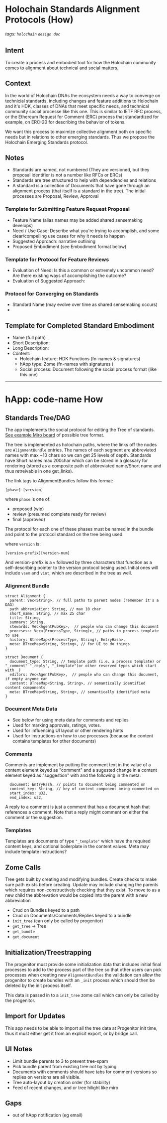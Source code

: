 # Holochain Standards Alignment Protocols (How)
###### tags: `holochain` `design doc`

## Intent
To create a process and embodied tool for how the Holochain community comes to alignment about technical and social matters.

## Context
In the world of Holochain DNAs the ecosystem needs a way to converge on technicial standards, including changes and feature additions to Holochain and it's HDK, classes of DNAs that meet specific needs, and technical community social processe like this one.  This is similar to IETF RFC process, or the Ethereum Request for Comment (ERC) process that standardized for example, on ERC-20 for describing the behavior of tokens.

We want this process to maximize collective alignment both on specific needs but in relations to other emerging standards.  Thus we propose the Holochain Emerging Standards protocol.

## Notes
- Standards are named, not numbered (They are versioned, but they proposal identifier is not a number like RFCs or ERCs)
- Standards are tree structured to help with dependencies and relations
- A standard is a collection of Documents that have gone through an alignment process (that itself is a standard in the tree). The initial processes are Proposal, Review, Approval

### Template for Submitting Feature Request Proposal
- Feature Name (alias names may be added shared sensemaking develops)
- Need / Use Case: Describe what you're trying to accomplish, and some clear/compelling use cases for why it needs to happen
- Suggested Approach: narrative outlining 
- Proposed Embodiment (see Embodiment format below)

### Template for Protocol for Feature Reviews
- Evaluation of Need: Is this a common or extremely uncommon need? Are there existing ways of accomplishing the outcome?
- Evaluation of Suggested Approach:


### Protocol for Converging on Standards
- Standard Name (may evolve over time as shared sensemaking occurs)
- 


## Template for Completed Standard Embodiment
- Name (full path)
- Short Description: 
- Long Description: 
- Content:
    - Holochain feature: HDK Functions (fn-names & signatures)
    - hApp type: Zome (fn-names with signatures )
    - Social process: Document following the social process format (like this one)


-----
# hApp: code-name How

## Standards Tree/DAG

The app implements the social protocol for editing the Tree of standards. [See example Miro board](https://miro.com/app/board/o9J_llxYUr8=/) of possible tree format.

The tree is implemented as holochain paths, where the links off the nodes are `AlignmentBundle` entries.   The names of each segment are abbreviated names with max ~10 chars so we can get 25 levels of depth.  Standards have Short names max 200char which can be stored in a glossary for rendering (stored as a composite path of abbreviated name/Short name and thus retreivable in one get_links).

The link tags to AlignmentBundles follow this format:

```
[phase]-[version]
```
where `phase` is one of:
- proposed (wip)
- review (presumed complete ready for review)
- final (approved)

The protocol for each one of these phases must be named in the bundle and point to the protocol standard on the tree being used.

where `version` is:
```
[version-prefix][version-num]
```
And version-prefix is a `v` followed by three characters that function as a self-describing pointer to the version protocol besing used.  Initial ones will include `vsem` and `vint`, which are described in the tree as well.

### Alignment Bundle

```rust=
struct Alignment {
  parent: Vec<String>, // full paths to parent nodes (remember it's a DAG)
  path_abbreviation: String, // max 10 char
  short_name: String, // max 25 char
  title: String,
  summary: String,
  stewards: Vec<AgentPubKey>,  // people who can change this document
  procesess: Vec<(ProcessType, String)>, // paths to process template to use
  history: BtreeMap<(ProcessType, String), EntryHash>,
  meta: BTreeMap<String, String>, // for UI to do things
}

struct Document {
  document_type: String, // template path (i.e. a process template) or "_comment" "_reply", "_template"(or other reserved types which start with _)
  editors: Vec<AgentPubKey>,  // people who can change this document, if empty anyone can
  content: BTreeMap<String, String>, // semantically identified content components
  meta: BTreeMap<String, String>, // semantically identified meta
}
```

### Document Meta Data
- See below for using meta data for comments and replies
- Used for marking approvals, ratings, votes.
- Used for influencing UI layout or other rendering hints
- Used for instructions on how to use processes (because the content contains templates for other documents)

### Comments 
Comments are implement by putting the comment text in the value of a content element keyed as "comment" and a sugested change in a content element keyed as "suggestion" with and the following in the meta:

```rust=
  document: EntryHash, // points to document being commented on
  content_key: String, // key of content component being commented on
  start_index: u32, 
  end_index: u32,
```
A reply to a comment is just a comment that has a document hash that references a comment.  Note that a reply might comment on either the comment or the suggestion.

### Templates
Templates are documents of type ``"_template"`` which have the required content keys, and optional boilerplate in the content values.  Meta may include template instructions? 


## Zome Calls
Tree gets built by creating and modifying bundles.  Create checks to make sure path exists before creating.  Update may include changing the parents which requires non-constructively checking that they exist.  To move to as a new child the abbrevation would be copied into the parent with a new abbreviation
- Crud on Bundles keyed to a path
- Crud on Documents/Comments/Replies keyed to a bundle
- `init_tree` (can only be called by progenitor)
- `get_tree` -> Tree
- `get_bundle`
- `get_document`

## Initialization/Treestrapping
The progenitor must provide some initialization data that includes initial final processes to add to the process part of the tree so that other users can pick processes when creating new `AlignmentBundles` the validation can allow the progenitor to create bundles with an `_init` process which should then be deleted by the init process itself.

This data is passed in to a `init_tree` zome call which can only be called by the progenitor.

## Import for Updates
This app needs to be able to import all the tree data at Progenitor init time, thus it must either get it from an explicit export, or by bridge call.

## UI Notes
- Limit bundle parents to 3 to prevent tree-spam
- Pick bundle parent from existing tree not by typing
- Documents with comments should have tabs for comment versions so replies on versions are all visible.
- Tree auto-layout by creation order (for stability)
- Feed of recent changes, and or tree hilight like miro

## Gaps
- out of hApp notification (eg email)

